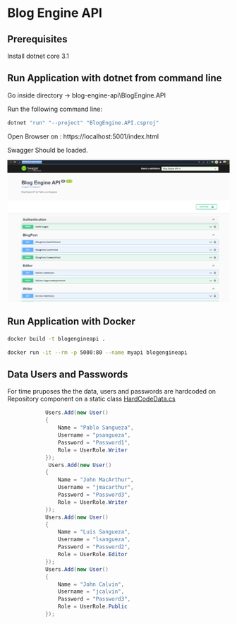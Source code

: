 # Blog Engine API

## Prerequisites

Install dotnet core 3.1

## Run Application with dotnet from command line

Go inside directory -> blog-engine-api\BlogEngine.API

Run the following command line:

```bash
dotnet "run" "--project" "BlogEngine.API.csproj"
```

Open Browser on : https://localhost:5001/index.html

Swagger Should be loaded.

![alt text](https://github.com/pablosangueza/blog-engine-api/blob/main/ExternalResources/SwaggerAPI.png)

## Run Application with Docker

```bash
docker build -t blogengineapi .
```

```bash
docker run -it --rm -p 5000:80 --name myapi blogengineapi
```

## Data Users and Passwords

For time pruposes the the data, users and passwords are hardcoded on Repository component on a static class 
[HardCodeData.cs](https://github.com/pablosangueza/blog-engine-api/blob/main/BlogEngine.Repository/HardCodeData.cs)

```c#
            Users.Add(new User()
            {
                Name = "Pablo Sangueza",
                Username = "psangueza",
                Password = "Password1",
                Role = UserRole.Writer
            });
             Users.Add(new User()
            {
                Name = "John MacArthur",
                Username = "jmacarthur",
                Password = "Password3",
                Role = UserRole.Writer
            });
            Users.Add(new User()
            {
                Name = "Luis Sangueza",
                Username = "lsangueza",
                Password = "Password2",
                Role = UserRole.Editor
            });
            Users.Add(new User()
            {
                Name = "John Calvin",
                Username = "jcalvin",
                Password = "Password3",
                Role = UserRole.Public
            });
```
